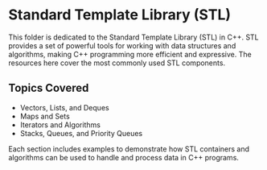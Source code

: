 # Standard Template Library (STL)

This folder is dedicated to the Standard Template Library (STL) in C++. STL provides a set of powerful tools for working with data structures and algorithms, making C++ programming more efficient and expressive. The resources here cover the most commonly used STL components.

## Topics Covered
- Vectors, Lists, and Deques
- Maps and Sets
- Iterators and Algorithms
- Stacks, Queues, and Priority Queues

Each section includes examples to demonstrate how STL containers and algorithms can be used to handle and process data in C++ programs.
